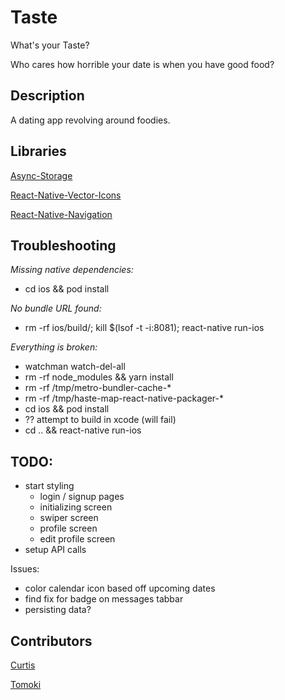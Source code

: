 # Taste

What's your Taste?

Who cares how horrible your date is when you have good food?

## Description

A dating app revolving around foodies.

## Libraries

[Async-Storage](https://github.com/react-native-community/async-storage)

[React-Native-Vector-Icons](https://github.com/oblador/react-native-vector-icons)

[React-Native-Navigation](https://wix.github.io/react-native-navigation/)

## Troubleshooting

_Missing native dependencies:_

- cd ios && pod install

_No bundle URL found:_

- rm -rf ios/build/; kill \$(lsof -t -i:8081); react-native run-ios

_Everything is broken:_

- watchman watch-del-all
- rm -rf node_modules && yarn install
- rm -rf /tmp/metro-bundler-cache-\*
- rm -rf /tmp/haste-map-react-native-packager-\*
- cd ios && pod install
- ?? attempt to build in xcode (will fail)
- cd .. && react-native run-ios

## TODO:

- start styling
  - login / signup pages
  - initializing screen
  - swiper screen
  - profile screen
  - edit profile screen
- setup API calls

Issues:

- color calendar icon based off upcoming dates
- find fix for badge on messages tabbar
- persisting data?

## Contributors

[Curtis](https://curtisrodgers.com/)

[Tomoki](https://github.com/lamt3/)
